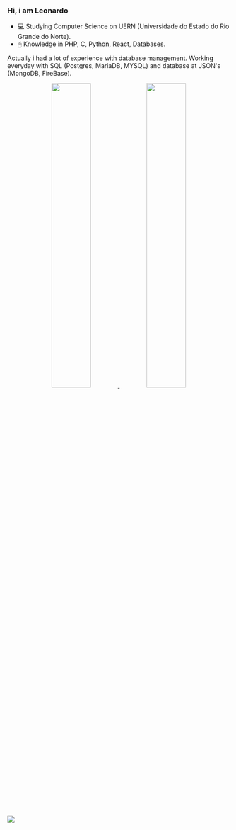 ### Hi, i am Leonardo

- 💻 Studying Computer Science on UERN (Universidade do Estado do Rio Grande do Norte).
- 🖱 Knowledge in PHP, C, Python, React, Databases.


Actually i had a lot of experience with database management. Working everyday with SQL (Postgres, MariaDB, MYSQL) and database at JSON's (MongoDB, FireBase).


<div align="center">
  <a href="https://github.com/leoctescossia">
  <img width="42%" src="https://github-readme-stats.vercel.app/api?username=leoctescossia&show_icons=true&theme=dark&include_all_comits=true&count_private=true"/>
  <img width="42%" src="https://github-readme-stats.vercel.app/api/top-langs/?username=leoctescossia&layout=compact&langs_count=16&theme=dark"/>
</div>

<div><br>
   <a href="https://www.linkedin.com/in/leonardo-esc%C3%B3ssia-a6456a271/" target="_blank"><img src="https://img.shields.io/badge/-LinkedIn-%230077B5?style=for-the-badge&logo=linkedin&logoColor=white" target="_blank"></a> 
   
</div>
  
